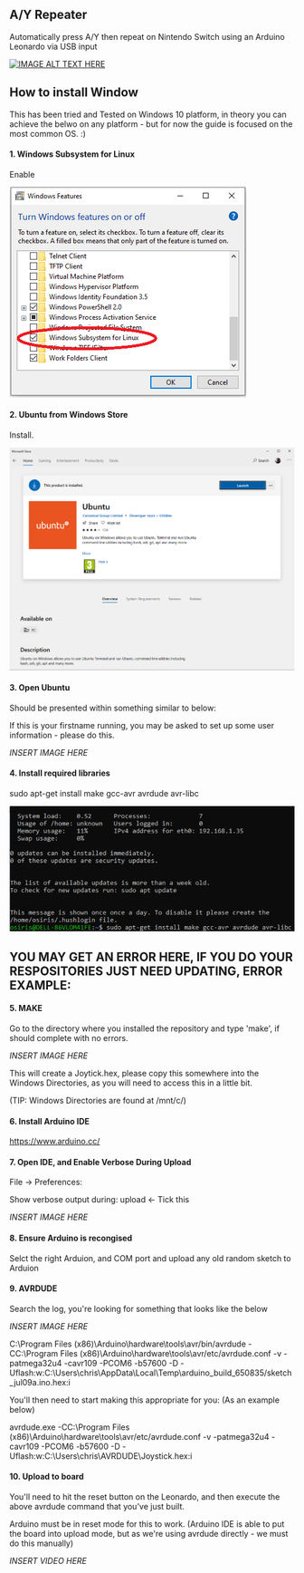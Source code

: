 ## A/Y Repeater

Automatically press A/Y then repeat on Nintendo Switch using an Arduino Leonardo via USB input

[![IMAGE ALT TEXT HERE](https://i.ibb.co/8jKBBkz/883-04.jpg)](https://www.youtube.com/watch?v=udo8mv5oarg)

## How to install Window

This has been tried and Tested on Windows 10 platform, in theory you can achieve the belwo on any platform - but for now the guide is focused on the most common OS. :)

#### 1. Windows Subsystem for Linux

Enable

![IMAGE ALT TEXT HERE](https://raw.githubusercontent.com/cutmore/Switch-USB-A-Y-Repeater/master/Images_for_readme/Windows_Features.png)

#### 2. Ubuntu from Windows Store

Install.

![IMAGE ALT TEXT HERE](https://raw.githubusercontent.com/cutmore/Switch-USB-A-Y-Repeater/master/Images_for_readme/Ubuntu.png)

#### 3. Open Ubuntu

Should be presented within something similar to below:

If this is your firstname running, you may be asked to set up some user information - please do this.

*INSERT IMAGE HERE*

#### 4. Install required libraries

sudo apt-get install make gcc-avr avrdude avr-libc 

![IMAGE ALT TEXT HERE](https://raw.githubusercontent.com/cutmore/Switch-USB-A-Y-Repeater/master/Images_for_readme/apt_get_install.png)

## YOU MAY GET AN ERROR HERE, IF YOU DO YOUR RESPOSITORIES JUST NEED UPDATING, ERROR EXAMPLE:



#### 5. MAKE

Go to the directory where you installed the repository and type 'make', if should complete with no errors.

*INSERT IMAGE HERE*

This will create a Joytick.hex, please copy this somewhere into the Windows Directories, as you will need to access this in a little bit.

(TIP: Windows Directories are found at /mnt/c/)

#### 6. Install Arduino IDE

https://www.arduino.cc/

#### 7. Open IDE, and Enable Verbose During Upload

File -> Preferences:

Show verbose output during: upload <- Tick this

*INSERT IMAGE HERE*

#### 8. Ensure Arduino is recongised

Selct the right Arduion, and COM port and upload any old random sketch to Arduion

#### 9. AVRDUDE

Search the log, you're looking for something that looks like the below

*INSERT IMAGE HERE*

C:\Program Files (x86)\Arduino\hardware\tools\avr/bin/avrdude -CC:\Program Files (x86)\Arduino\hardware\tools\avr/etc/avrdude.conf -v -patmega32u4 -cavr109 -PCOM6 -b57600 -D -Uflash:w:C:\Users\chris\AppData\Local\Temp\arduino_build_650835/sketch_jul09a.ino.hex:i 

You'll then need to start making this appropriate for you:
(As an example below)

avrdude.exe -CC:\Program Files (x86)\Arduino\hardware\tools\avr/etc/avrdude.conf -v -patmega32u4 -cavr109 -PCOM6 -b57600 -D -Uflash:w:C:\Users\chris\AVRDUDE\Joystick.hex:i 

#### 10. Upload to board

You'll need to hit the reset button on the Leonardo, and then execute the above avrdude command that you've just built.

Arduino must be in reset mode for this to work.
(Arduino IDE is able to put the board into upload mode, but as we're using avrdude directly - we must do this manually)

*INSERT VIDEO HERE*

